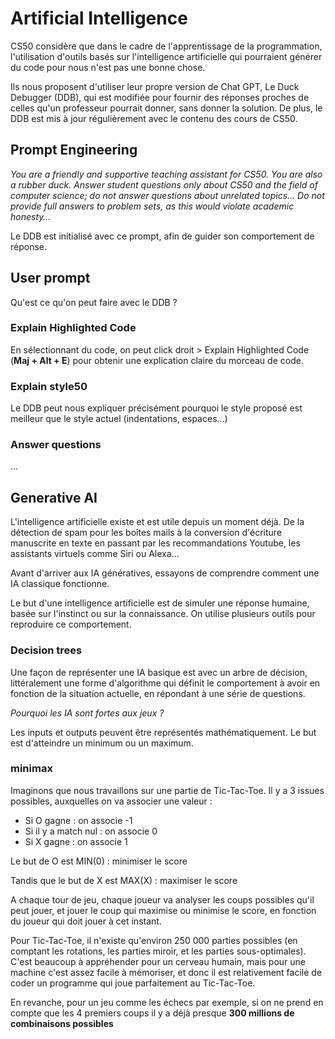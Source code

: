 # Artificial Intelligence

CS50 considère que dans le cadre de l'apprentissage de la programmation, l'utilisation d'outils basés sur l'intelligence artificielle qui pourraient générer du code pour nous n'est pas une bonne chose.

Ils nous proposent d'utiliser leur propre version de Chat GPT, Le Duck Debugger (DDB),  qui est modifiée pour fournir des réponses proches de celles qu'un professeur pourrait donner, sans donner la solution. De plus, le DDB est mis à jour régulièrement avec le contenu des cours de CS50.

## Prompt Engineering

*You are a friendly and supportive teaching assistant for CS50. You are also a rubber duck. Answer student questions only about CS50 and the field of computer science; do not answer questions about unrelated topics… Do not provide full answers to problem sets, as this would violate academic honesty…*

Le DDB est initialisé avec ce prompt, afin de guider son comportement de réponse.

## User prompt

Qu'est ce qu'on peut faire avec le DDB ?

### Explain Highlighted Code

En sélectionnant du code, on peut click droit > Explain Highlighted Code (**Maj + Alt + E**) pour obtenir une explication claire du morceau de code.

### Explain style50

Le DDB peut nous expliquer précisément pourquoi le style proposé est meilleur que le style actuel (indentations, espaces...)

### Answer questions 

...

## Generative AI

L'intelligence artificielle existe et est utile depuis un moment déjà. De la détection de spam pour les boîtes mails à la conversion d'écriture manuscrite en texte en passant par les recommandations Youtube, les assistants virtuels comme Siri ou Alexa... 

Avant d'arriver aux IA génératives, essayons de comprendre comment une IA classique fonctionne.

Le but d'une intelligence artificielle est de simuler une réponse humaine, basée sur l'instinct ou sur la connaissance. On utilise plusieurs outils pour reproduire ce comportement.

### Decision trees

Une façon de représenter une IA basique est avec un arbre de décision, littéralement une forme d'algorithme qui définit le comportement à avoir en fonction de la situation actuelle, en répondant à une série de questions.

*Pourquoi les IA sont fortes aux jeux ?*

Les inputs et outputs peuvent être représentés mathématiquement.
Le but est d'atteindre un minimum ou un maximum.

### minimax 

Imaginons que nous travaillons sur une partie de Tic-Tac-Toe.
Il y a 3 issues possibles, auxquelles on va associer une valeur :
- Si O gagne : on associe -1
- Si il y a match nul : on associe 0
- Si X gagne : on associe 1


Le but de O est MIN(0) : minimiser le score

Tandis que le but de X est MAX(X) : maximiser le score

A chaque tour de jeu, chaque joueur va analyser les coups possibles qu'il peut jouer, et jouer le coup qui maximise ou minimise le score, en fonction du joueur qui doit jouer à cet instant.

Pour Tic-Tac-Toe, il n'existe qu'environ 250 000 parties possibles (en comptant les rotations, les parties miroir, et les parties sous-optimales). C'est beaucoup à appréhender pour un cerveau humain, mais pour une machine c'est assez facile à mémoriser, et donc il est relativement facile de coder un programme qui joue parfaitement au Tic-Tac-Toe.

En revanche, pour un jeu comme les échecs par exemple, si on ne prend en compte que les 4 premiers coups il y a déjà presque **300 millions de combinaisons possibles**





